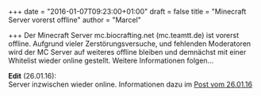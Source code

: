 +++
date = "2016-01-07T09:23:00+01:00"
draft = false
title = "Minecraft Server vorerst offline"
author = "Marcel"

+++
Der Minecraft Server mc.biocrafting.net (mc.teamtt.de) ist vorerst offline. Aufgrund vieler Zerstörungsversuche, und fehlenden Moderatoren wird der MC Server auf weiteres offline bleiben und demnächst mit einer Whitelist wieder online gestellt. 
Weitere Informationen folgen...

<strong>Edit</strong> (26.01.16):<br>
Server inzwischen wieder online. Informationen dazu im <a href="https://ts.biocrafting.net/post/2016_01_26_Minecraft_Whitelist_M1.10/">Post vom 26.01.16 </a>
